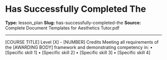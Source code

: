 # Has Successfully Completed The

**Type:** lesson_plan
**Slug:** has-successfully-completed-the
**Source:** Complete Document Templates for Aesthetics Tutor.pdf

---

[COURSE TITLE] Level [X] - [NUMBER] Credits
Meeting all requirements of the [AWARDING BODY] framework and demonstrating competency in:
• [Specific skill 1]
• [Specific skill 2]
• [Specific skill 3]
• [Specific skill 4]